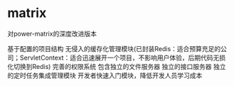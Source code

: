 # matrix
对power-matrix的深度改进版本

基于配置的项目结构
无侵入的缓存化管理模块(已封装Redis：适合预算充足的公司；ServletContext：适合迅速展开一个项目，不影响用户体验，后期代码无损化切换到Redis)
完善的权限系统
包含独立的文件服务器
独立的接口服务器
独立的定时任务集成管理模块
开发者快速入门模块，降低开发人员学习成本

